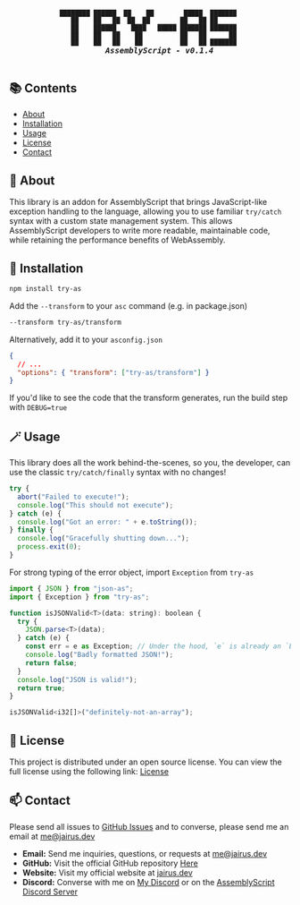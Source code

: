 <h5 align="center">
  <pre>
<span style="font-size: 0.8em;">████████ ██████  ██    ██        █████  ███████ 
   ██    ██   ██  ██  ██        ██   ██ ██      
   ██    ██████    ████   █████ ███████ ███████ 
   ██    ██   ██    ██          ██   ██      ██ 
   ██    ██   ██    ██          ██   ██ ███████ </span>
    AssemblyScript - v0.1.4
  </pre>
</h5>

## 📚 Contents

- [About](#-about)
- [Installation](#-installation)
- [Usage](#-usage)
- [License](#-license)
- [Contact](#-contact)

## 📝 About

This library is an addon for AssemblyScript that brings JavaScript-like exception handling to the language, allowing you to use familiar `try/catch` syntax with a custom state management system. This allows AssemblyScript developers to write more readable, maintainable code, while retaining the performance benefits of WebAssembly.

## 💾 Installation

```bash
npm install try-as
```

Add the `--transform` to your `asc` command (e.g. in package.json)

```bash
--transform try-as/transform
```

Alternatively, add it to your `asconfig.json`

```json
{
  // ...
  "options": { "transform": ["try-as/transform"] }
}
```

If you'd like to see the code that the transform generates, run the build step with `DEBUG=true`

## 🪄 Usage

This library does all the work behind-the-scenes, so you, the developer, can use the classic `try/catch/finally` syntax with no changes!

```js
try {
  abort("Failed to execute!");
  console.log("This should not execute");
} catch (e) {
  console.log("Got an error: " + e.toString());
} finally {
  console.log("Gracefully shutting down...");
  process.exit(0);
}
```

For strong typing of the error object, import `Exception` from `try-as`

```js
import { JSON } from "json-as";
import { Exception } from "try-as";

function isJSONValid<T>(data: string): boolean {
  try {
    JSON.parse<T>(data);
  } catch (e) {
    const err = e as Exception; // Under the hood, `e` is already an `Exception`, so you can use all the methods without casting!
    console.log("Badly formatted JSON!");
    return false;
  }
  console.log("JSON is valid!");
  return true;
}

isJSONValid<i32[]>("definitely-not-an-array");
```

## 📃 License

This project is distributed under an open source license. You can view the full license using the following link: [License](./LICENSE)

## 📫 Contact

Please send all issues to [GitHub Issues](https://github.com/JairusSW/as-json/issues) and to converse, please send me an email at [me@jairus.dev](mailto:me@jairus.dev)

- **Email:** Send me inquiries, questions, or requests at [me@jairus.dev](mailto:me@jairus.dev)
- **GitHub:** Visit the official GitHub repository [Here](https://github.com/JairusSW/as-json)
- **Website:** Visit my official website at [jairus.dev](https://jairus.dev/)
- **Discord:** Converse with me on [My Discord](https://discord.com/users/600700584038760448) or on the [AssemblyScript Discord Server](https://discord.gg/assemblyscript/)
